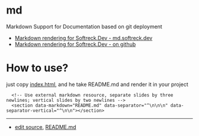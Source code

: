 # md
Markdown Support for Documentation based on git deployment

+ [Markdown rendering for Softreck.Dev  - md.softreck.dev](https://md.softreck.dev)
+ [Markdown rendering for Softreck.Dev  - on github](https://softreck.github.io/md/)

# How to use?
just copy [index.html](index.html), and he take  README.md and render it in your project


      <!-- Use external markdown resource, separate slides by three newlines; vertical slides by two newlines -->
      <section data-markdown="README.md" data-separator="^\n\n\n" data-separator-vertical="^\n\n"></section>


---  

+ [edit source](https://github.com/softreck/md/edit/main/README.md),  [README.md](https://github.com/softreck/md/blob/main/README.md)